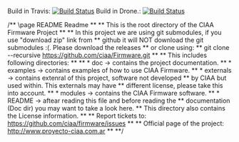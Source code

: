 Build in Travis: [![Build Status](https://travis-ci.org/ciaa/Firmware.svg?branch=master)](https://travis-ci.org/ciaa/Firmware)
Build in Drone.: [![Build Status](https://drone.io/github.com/ciaa/Firmware/status.png)](https://drone.io/github.com/ciaa/Firmware/latest)


/** \page README Readme
 **
 ** This is the root directory of the CIAA Firmware Project
 **
 ** In this project we are using git submodules, if you use "download zip" link from
 ** github it will NOT download the git submodules :(. Please download the releases
 ** or clone using:
 ** git clone --recursive https://github.com/ciaa/Firmware.git
 **
 ** This includes following directories:
 **
 ** * doc           -> contains the project documentation.
 ** * examples      -> contains examples of how to use CIAA Firmware.
 ** * externals     -> contains extenral of this project, software not developed
 **                    by CIAA but used within. This externals may have
 **                    different license, please take this into account.
 ** * modules       -> contains the CIAA Firmware software.
 ** * README        -> aftear reading this file and before reading the
 **                    documentation (Doc dir) you may want to take a look here.
 **                    This directory also contains the License information.
 **
 ** Report tickets to: https://github.com/ciaa/firmware/issues
 **
 ** Official page of the project: http://www.proyecto-ciaa.com.ar
 **
 **/
